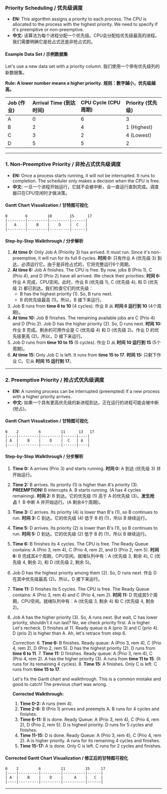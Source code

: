 ### **Priority Scheduling / 优先级调度**

*   **EN:** This algorithm assigns a priority to each process. The CPU is allocated to the process with the highest priority. We need to specify if it's preemptive or non-preemptive.
*   **中文:** 该算法为每个进程分配一个优先级。CPU会分配给优先级最高的进程。我们需要明确它是抢占式还是非抢占式的。

#### **Example Data Set / 示例数据集**

Let's use a new data set with a priority column.
我们使用一个带有优先级列的新数据集。

**Rule: A lower number means a higher priority.**
**规则：数字越小，优先级越高。**

| Job (作业) | Arrival Time (到达时间) | CPU Cycle (CPU周期) | Priority (优先级) |
| :--------- | :---------------------- | :------------------ | :---------------- |
| A          | 0                       | 6                   | 3                 |
| B          | 2                       | 4                   | 1 (Highest)       |
| C          | 3                       | 2                   | 4 (Lowest)        |
| D          | 5                       | 5                   | 2                 |

---

### **1. Non-Preemptive Priority / 非抢占式优先级调度**

*   **EN:** Once a process starts running, it will not be interrupted. It runs to completion. The scheduler only makes a decision when the CPU is free.
*   **中文:** 一旦一个进程开始运行，它就不会被中断，会一直运行直到完成。调度器只在CPU空闲时才做决策。

#### **Gantt Chart Visualization / 甘特图可视化**
```
0        6         10        15      17
|--------|---------|---------|------|
|   A    |    B    |    D    |  C   |
|--------|---------|---------|------|
```

#### **Step-by-Step Walkthrough / 分步解析**

1.  **At time 0:** Only Job A (Priority 3) has arrived. It must run. Since it's non-preemptive, it will run for its full 6 cycles.
    **时间 0:** 只有作业 A (优先级 3) 到达，必须运行它。由于是非抢占式的，它将完整运行6个周期。
2.  **At time 6:** Job A finishes. The CPU is free. By now, jobs B (Prio 1), C (Prio 4), and D (Prio 2) have all arrived. We check their priorities:
    **时间 6:** 作业 A 完成，CPU空闲。此时，作业 B (优先级 1), C (优先级 4), 和 D (优先级 2) 都已到达。我们检查它们的优先级：
    *   B has the highest priority (1). So, B runs next.
    *   B 的优先级最高 (1)。所以，B 接下来运行。
3.  Job B runs from **time 6 to 10** (4 cycles).
    作业 B 从 **时间 6 运行到 10** (4个周期)。
4.  **At time 10:** Job B finishes. The remaining available jobs are C (Prio 4) and D (Prio 2). Job D has the higher priority (2). So, D runs next.
    **时间 10:** 作业 B 完成。剩余的可用作业是 C (优先级 4) 和 D (优先级 2)。作业 D 的优先级更高 (2)。所以，D 接下来运行。
5.  Job D runs from **time 10 to 15** (5 cycles).
    作业 D 从 **时间 10 运行到 15** (5个周期)。
6.  **At time 15:** Only Job C is left. It runs from **time 15 to 17**.
    **时间 15:** 只剩下作业 C。它从 **时间 15 运行到 17**。

---

### **2. Preemptive Priority / 抢占式优先级调度**

*   **EN:** A running process can be interrupted (preempted) if a new process with a higher priority arrives.
*   **中文:** 如果一个具有更高优先级的新进程到达，正在运行的进程可能会被中断 (抢占)。

#### **Gantt Chart Visualization / 甘特图可视化**
```
0    2         6         11      13   17
|----|---------|---------|------|----|
| A  |    B    |    D    |  C   | A  |
|----|---------|---------|------|----|
```

#### **Step-by-Step Walkthrough / 分步解析**

1.  **Time 0:** A arrives (Prio 3) and starts running.
    **时间 0:** A 到达 (优先级 3) 并开始运行。
2.  **Time 2:** B arrives. Its priority (1) is higher than A's priority (3). **PREEMPTION!** B interrupts A. B starts running. (A has 4 cycles remaining).
    **时间 2:** B 到达。它的优先级 (1) 高于 A 的优先级 (3)。**发生抢占！** B 中断 A 并开始运行。(A 剩余4个周期)。
3.  **Time 3:** C arrives. Its priority (4) is lower than B's (1), so B continues to run.
    **时间 3:** C 到达。它的优先级 (4) 低于 B 的 (1)，所以 B 继续运行。
4.  **Time 5:** D arrives. Its priority (2) is lower than B's (1), so B continues to run.
    **时间 5:** D 到达。它的优先级 (2) 低于 B 的 (1)，所以 B 继续运行。
5.  **Time 6:** B finishes its 4 cycles. The CPU is free. The Ready Queue contains: A (Prio 3, rem 4), C (Prio 4, rem 2), and D (Prio 2, rem 5).
    **时间 6:** B 完成其4个周期，CPU空闲。就绪队列中有：A (优先级 3, 剩余 4), C (优先级 4, 剩余 2), 和 D (优先级 2, 剩余 5)。
6.  Job D has the highest priority among them (2). So, D runs next.
    作业 D 在其中优先级最高 (2)。所以，D 接下来运行。
7.  **Time 11:** D finishes its 5 cycles. The CPU is free. The Ready Queue contains: A (Prio 3, rem 4) and C (Prio 4, rem 2).
    **时间 11:** D 完成其5个周期，CPU空闲。就绪队列中有：A (优先级 3, 剩余 4) 和 C (优先级 4, 剩余 2)。
8.  Job A has the higher priority (3). So, A runs next. But wait, C has lower priority, shouldn't it run last? No, we check priority first. A is higher. Let's recheck. D finishes at 11. Ready queue is A (prio 3) and C (prio 4). D (prio 2) is higher than A.  Ah, let's retrace from step 6.
    
    *Correction:*
    6. **Time 6:** B finishes. Ready queue: A (Prio 3, rem 4), C (Prio 4, rem 2), D (Prio 2, rem 5). D has the highest priority (2). D runs from **time 6 to 11**.
    7. **Time 11:** D finishes. Ready queue: A (Prio 3, rem 4), C (Prio 4, rem 2). A has the higher priority (3). A runs from **time 11 to 15**. (It runs for its remaining 4 cycles).
    8. **Time 15:** A finishes. Only C is left. C runs from **time 15 to 17**.

    Let's fix the Gantt chart and walkthrough. This is a common mistake and good to catch! The previous chart was wrong.
    
    **Corrected Walkthrough:**
    1.  **Time 0-2:** A runs (rem 4).
    2.  **Time 2-6:** B (Prio 1) arrives and preempts A. B runs for 4 cycles and finishes.
    3.  **Time 6-11:** B is done. Ready Queue: A (Prio 3, rem 4), C (Prio 4, rem 2), D (Prio 2, rem 5). D is highest priority. D runs for 5 cycles and finishes.
    4.  **Time 11-15:** D is done. Ready Queue: A (Prio 3, rem 4), C (Prio 4, rem 2). A is higher priority. A runs for its remaining 4 cycles and finishes.
    5.  **Time 15-17:** A is done. Only C is left. C runs for 2 cycles and finishes.

#### **Corrected Gantt Chart Visualization / 修正后的甘特图可视化**
```
0    2         6         11         15     17
|----|---------|---------|----------|------|
| A  |    B    |    D    |     A    |   C  |
|----|---------|---------|----------|------|
```

---
